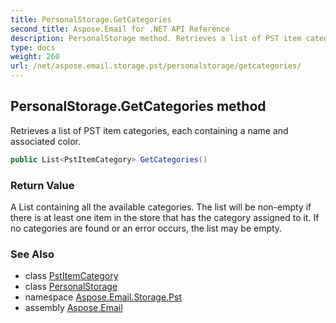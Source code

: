 ```yaml
---
title: PersonalStorage.GetCategories
second_title: Aspose.Email for .NET API Reference
description: PersonalStorage method. Retrieves a list of PST item categories each containing a name and associated color
type: docs
weight: 260
url: /net/aspose.email.storage.pst/personalstorage/getcategories/
---
```

## PersonalStorage.GetCategories method

Retrieves a list of PST item categories, each containing a name and associated color.

```csharp
public List<PstItemCategory> GetCategories()
```

### Return Value

A List containing all the available categories. The list will be non-empty if there is at least one item in the store that has the category assigned to it. If no categories are found or an error occurs, the list may be empty.

### See Also

* class [PstItemCategory](../../pstitemcategory/)
* class [PersonalStorage](../)
* namespace [Aspose.Email.Storage.Pst](../../personalstorage/)
* assembly [Aspose.Email](../../../)


